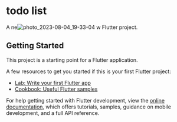 # todo list

A ne![photo_2023-08-04_19-33-04](https://github.com/mehari123/2023-project-phase-mobile-tasks/assets/88460961/3c164ada-6cfa-4702-89d2-4e527210d901)
w Flutter project.

## Getting Started

This project is a starting point for a Flutter application.

A few resources to get you started if this is your first Flutter project:

- [Lab: Write your first Flutter app](https://docs.flutter.dev/get-started/codelab)
- [Cookbook: Useful Flutter samples](https://docs.flutter.dev/cookbook)

For help getting started with Flutter development, view the
[online documentation](https://docs.flutter.dev/), which offers tutorials,
samples, guidance on mobile development, and a full API reference.
